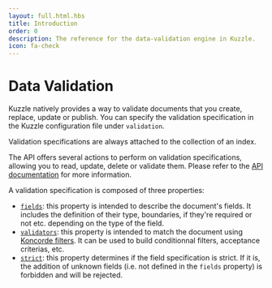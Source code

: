 ```yaml
---
layout: full.html.hbs
title: Introduction
order: 0
description: The reference for the data-validation engine in Kuzzle.
icon: fa-check
---
```


# Data Validation

Kuzzle natively provides a way to validate documents that you create, replace, update or publish.
You can specify the validation specification in the Kuzzle configuration file under `validation`.

Validation specifications are always attached to the collection of an index.

The API offers several actions to perform on validation specifications, allowing you to read, update, delete or validate them. Please refer to the [API documentation](/api/1/controller-collection/update-specifications/) for more information.

A validation specification is composed of three properties:

- [`fields`](/core/1/guide/datavalidation/fields/): this property is intended to describe the document's fields. It includes the definition of their type, boundaries, if they're required or not etc. depending on the type of the field.
- [`validators`](/core/1/guide/datavalidation/validators/): this property is intended to match the document using [Koncorde filters](/koncorde/1/#FIXME). It can be used to build conditionnal filters, acceptance criterias, etc.
- [`strict`](/core/1/guide/datavalidation/fields/#the-strict-property-default): this property determines if the field specification is strict. If it is, the addition of unknown fields (i.e. not defined in the `fields` property) is forbidden and will be rejected.

